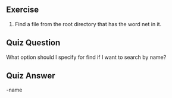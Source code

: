 ## Exercise

<ol>
<li>Find a file from the root directory that has the word net in it.</li>
</ol>

## Quiz Question

What option should I specify for find if I want to search by name?

## Quiz Answer

-name